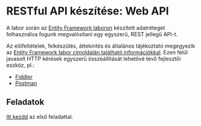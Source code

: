 # RESTful API készítése: Web API

A labor során az [Entity Framework laboron](../ef/README.md) készített adatréteget felhasználva fogunk megvalósítani egy egyszerű, REST jellegű API-t.

Az előfeltételek, felkészülés, áttekintés és általános tájékoztató megegyezik az [Entity Framework labor címoldalán található információkkal](../ef/README.md). Ezen felül javasolt HTTP kérések egyszerű összeállítását lehetővé tevő fejlesztői eszköz, pl.:
  - [Fiddler](https://www.telerik.com/download/fiddler)
  - [Postman](https://www.postman.com/downloads/)

## Feladatok

[Itt kezdd](Feladat-1.md) az első feladattal.
